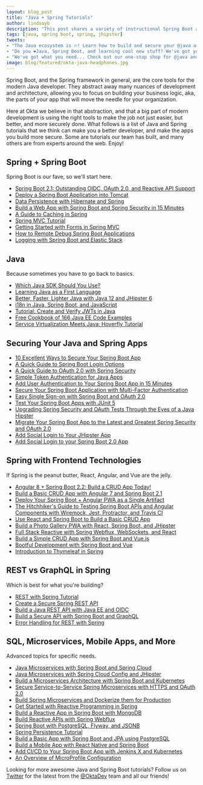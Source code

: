 ```yaml
---
layout: blog_post
title: "Java + Spring Tutorials"
author: lindsayb
description: "This post shares a variety of instructional Spring Boot and Java tutorials for the modern app developer."
tags: [java, spring boot, spring, jhipster]
tweets:
- "The Java ecosystem is 🔥! Learn how to build and secure your @java and @springboot apps, add a frontend, or build microservices right here!"
- "Do you ❤️Java, Spring Boot, and learning cool new stuff? We've got you! Check out our round up of @java and @springboot tutorials covering topics like #microservices, app security, and REST vs @graphql."
- "We've got what you need... Check out our one-stop shop for @java and #springboot tutorials, covering topics like #frontend development with @angular and @reactjs, #microservices, and web security."
image: blog/featured/okta-java-headphones.jpg
---
```


Spring Boot, and the Spring framework in general, are the core tools for  the modern Java developer. They abstract away many nuances of development and architecture, allowing you to focus on building your business logic, aka, the parts of your app that will move the needle for your organization.

Here at Okta we believe in that abstraction, and that a big part of modern development is using the right tools to make the job not just easier, but better, and more securely done. What follows is a list of Java and Spring tutorials that we think can make you a better developer, and make the apps you build more secure. Some are tutorials our team has built, and many others are from experts around the web. Enjoy!

## Spring + Spring Boot

Spring Boot is our fave, so we'll start here.

* [Spring Boot 2.1: Outstanding OIDC, OAuth 2.0, and Reactive API Support](/blog/2018/11/26/spring-boot-2-dot-1-oidc-oauth2-reactive-apis)
* [Deploy a Spring Boot Application into Tomcat](/blog/2019/04/16/spring-boot-tomcat)
* [Data Persistence with Hibernate and Spring](/blog/2019/02/01/spring-hibernate-guide)
* [Build a Web App with Spring Boot and Spring Security in 15 Minutes](/blog/2018/09/26/build-a-spring-boot-webapp)
* [A Guide to Caching in Spring](https://www.baeldung.com/spring-cache-tutorial)
* [Spring MVC Tutorial](https://www.baeldung.com/spring-mvc-tutorial)
* [Getting Started with Forms in Spring MVC](https://www.baeldung.com/spring-mvc-form-tutorial)
* [How to Remote Debug Spring Boot Applications](https://rieckpil.de/howto-remote-debug-spring-boot-applications-intellij-idea-eclipse/)
* [Logging with Spring Boot and Elastic Stack](https://piotrminkowski.wordpress.com/2019/05/07/logging-with-spring-boot-and-elastic-stack/)

## Java

Because sometimes you have to go back to basics.

* [Which Java SDK Should You Use?](/blog/2019/01/16/which-java-sdk)
* [Learning Java as a First Language](/blog/2018/12/11/learning-java-first-language)
* [Better, Faster, Lighter Java with Java 12 and JHipster 6](/blog/2019/04/04/java-11-java-12-jhipster-oidc)
* [i18n in Java, Spring Boot, and JavaScript](/blog/2019/02/25/java-i18n-internationalization-localization)
* [Tutorial: Create and Verify JWTs in Java](/blog/2018/10/31/jwts-with-java)
* [Free Cookbook of 166 Java EE Code Examples](https://www.tomitribe.com/blog/free-cookbook-of-166-java-ee-code-examples/)
* [Service Virtualization Meets Java: Hoverfly Tutorial](https://www.infoq.com/articles/service-virtualization-hoverfly-java/)

## Securing Your Java and Spring Apps

* [10 Excellent Ways to Secure Your Spring Boot App](/blog/2018/07/30/10-ways-to-secure-spring-boot)
* [A Quick Guide to Spring Boot Login Options](/blog/2019/05/15/spring-boot-login-options)
* [A Quick Guide to OAuth 2.0 with Spring Security](/blog/2019/03/12/oauth2-spring-security-guide)
* [Simple Token Authentication for Java Apps](/blog/2018/10/16/token-auth-for-java)
* [Add User Authentication to Your Spring Boot App in 15 Minutes](/blog/2018/10/05/build-a-spring-boot-app-with-user-authentication)
* [Secure Your Spring Boot Application with Multi-Factor Authentication](/blog/2018/06/12/mfa-in-spring-boot)
* [Easy Single Sign-on with Spring Boot and OAuth 2.0](/blog/2019/05/02/spring-boot-single-sign-on-oauth-2)
* [Test Your Spring Boot Apps with JUnit 5](/blog/2019/03/28/test-java-spring-boot-junit5)
* [Upgrading Spring Security and OAuth Tests Through the Eyes of a Java Hipster](/blog/2019/04/15/testing-spring-security-oauth-with-junit)
* [Migrate Your Spring Boot App to the Latest and Greatest Spring Security and OAuth 2.0](/blog/2019/03/05/spring-boot-migration)
* [Add Social Login to Your JHipster App](/blog/2019/02/19/add-social-login-to-spring-boot)
* [Add Social Login to your Spring Boot 2.0 App](/blog/2018/07/24/social-spring-boot)

## Spring with Frontend Technologies

If Spring is the peanut butter, React, Angular, and Vue are the jelly.

* [Angular 8 + Spring Boot 2.2: Build a CRUD App Today!](/blog/2019/05/13/angular-8-spring-boot-2)
* [Build a Basic CRUD App with Angular 7 and Spring Boot 2.1](/blog/2018/08/22/basic-crud-angular-7-and-spring-boot-2)
* [Deploy Your Spring Boot + Angular PWA as a Single Artifact](/blog/2018/06/18/spring-boot-angular-auth-code-flow)
* [The Hitchhiker's Guide to Testing Spring Boot APIs and Angular Components with Wiremock, Jest, Protractor, and Travis CI](/blog/2018/05/02/testing-spring-boot-angular-components)
* [Use React and Spring Boot to Build a Basic CRUD App](/blog/2018/07/19/simple-crud-react-and-spring-boot)
* [Build a Photo Gallery PWA with React, Spring Boot, and JHipster](/blog/2018/06/25/react-spring-boot-photo-gallery-pwa)
* [Full Stack Reactive with Spring Webflux, WebSockets, and React](/blog/2018/09/25/spring-webflux-websockets-react)
* [Build a Simple CRUD App with Spring Boot and Vue.js](/blog/2018/11/20/build-crud-spring-and-vue)
* [Bootful Development with Spring Boot and Vue](/blog/2018/12/03/bootiful-spring-boot-java-vue-typescript)
* [Introduction to Thymeleaf in Spring](https://www.baeldung.com/thymeleaf-in-spring-mvc)

## REST vs GraphQL in Spring

Which is best for what you're building?

* [REST with Spring Tutorial](https://www.baeldung.com/rest-with-spring-series)
* [Create a Secure Spring REST API](/blog/2018/12/18/secure-spring-rest-api)
* [Build a Java REST API with Java EE and OIDC](/blog/2018/09/12/secure-java-ee-rest-api)
* [Build a Secure API with Spring Boot and GraphQL](/blog/2018/08/16/secure-api-spring-boot-graphql)
* [Error Handling for REST with Spring](https://www.baeldung.com/exception-handling-for-rest-with-spring)

## SQL, Microservices, Mobile Apps, and More

Advanced topics for specific needs.

* [Java Microservices with Spring Boot and Spring Cloud](/blog/2019/05/22/java-microservices-spring-boot-spring-cloud)
* [Java Microservices with Spring Cloud Config and JHipster](/blog/2019/05/23/java-microservices-spring-cloud-config)
* [Build a Microservices Architecture with Spring Boot and Kubernetes](/blog/2019/04/01/spring-boot-microservices-with-kubernetes)
* [Secure Service-to-Service Spring Microservices with HTTPS and OAuth 2.0](/blog/2019/03/07/spring-microservices-https-oauth2)
* [Build Spring Microservices and Dockerize them for Production](/blog/2019/02/28/spring-microservices-docker)
* [Get Started with Reactive Programming in Spring](/blog/2018/09/21/reactive-programming-with-spring)
* [Build a Reactive App in Spring Boot with MongoDB](/blog/2019/02/21/reactive-with-spring-boot-mongodb)
* [Build Reactive APIs with Spring Webflux](/blog/2018/09/24/reactive-apis-with-spring-webflux)
* [Spring Boot with PostgreSQL, Flyway, and JSONB](/blog/2019/02/20/spring-boot-with-postgresql-flyway-jsonb)
* [Spring Persistence Tutorial](https://www.baeldung.com/persistence-with-spring-series)
* [Build a Basic App with Spring Boot and JPA using PostgreSQL](/blog/2018/12/13/build-basic-app-spring-boot-jpa)
* [Build a Mobile App with React Native and Spring Boot](/blog/2018/10/10/react-native-spring-boot-mobile-app)
* [Add CI/CD to Your Spring Boot App with Jenkins X and Kubernetes](/blog/2018/07/11/ci-cd-spring-boot-jenkins-x-kubernetes)
* [An Overview of MicroProfile Configuration](https://www.tomitribe.com/blog/an-overview-of-microprofile-configuration/)

Looking for more awesome Java and Spring Boot tutorials? Follow us on [Twitter](https://twitter.com/oktadev) for the latest from the [@OktaDev](https://twitter.com/oktadev) team and all our friends!
